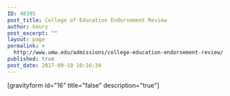 ```yaml
---
ID: 48395
post_title: College of Education Endorsement Review
author: keury
post_excerpt: ""
layout: page
permalink: >
  http://www.umw.edu/admissions/college-education-endorsement-review/
published: true
post_date: 2017-09-19 10:16:34
---
```

[gravityform id="16" title="false" description="true"]